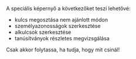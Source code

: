 [//]: # (MEGJEGYZÉS: minden mondatot külön sorba írjon, a Transifex minden sort a saját fordítási mezőjébe tesz!)

A speciális képernyő a következőket teszi lehetővé:
* kulcs megosztása nem ajánlott módon
* személyazonosságok szerkesztése
* alkulcsok szerkesztése
* tanúsítványok részletes megvizsgálása

Csak akkor folytassa, ha tudja, hogy mit csinál!